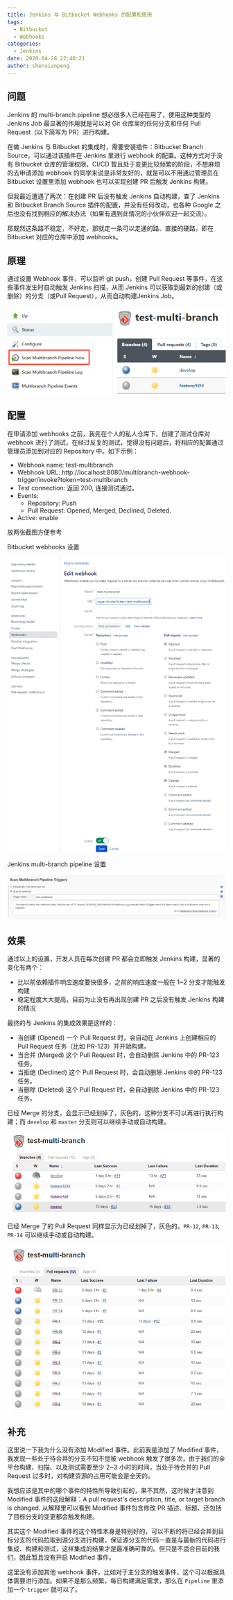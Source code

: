 ```yaml
---
title: Jenkins 与 Bitbucket Webhooks 的配置和使用
tags:
  - Bitbucket
  - Webhooks
categories:
  - Jenkins
date: 2020-04-28 22:40:21
author: shenxianpeng
---
```


## 问题

Jenkins 的 multi-branch pipeline 想必很多人已经在用了，使用这种类型的 Jenkins Job 最显著的作用就是可以对 Git 仓库里的任何分支和任何 Pull Request（以下简写为 PR）进行构建。

在做 Jenkins 与 Bitbucket 的集成时，需要安装插件：Bitbucket Branch Source，可以通过该插件在 Jenkins 里进行 webhook 的配置。这种方式对于没有 Bitbucket 仓库的管理权限，CI/CD 暂且处于变更比较频繁的阶段，不想麻烦的去申请添加 webhook 的同学来说是非常友好的，就是可以不用通过管理员在 Bitbucket 设置里添加 webhook 也可以实现创建 PR 后触发 Jenkins 构建。

但我最近遭遇了两次：在创建 PR 后没有触发 Jenkins 自动构建，查了 Jenkins 和 Bitbucket Branch Source 插件的配置，并没有任何改动，也各种 Google 之后也没有找到相应的解决办法（如果有遇到此情况的小伙伴欢迎一起交流）。

那既然这条路不稳定，不好走，那就走一条可以走通的路、直接的硬路，即在 Bitbucket 对应的仓库中添加 webhooks。

<!-- more -->

## 原理

通过设置 Webhook 事件，可以监听 git push，创建 Pull Request 等事件，在这些事件发生时自动触发 Jenkins 扫描，从而 Jenkins 可以获取到最新的创建（或删除）的分支（或Pull Request），从而自动构建Jenkins Job。

![扫描 Multibranch Pipeline](Bitbucket-webhooks-cn/scan-multibranch.png)

## 配置

在申请添加 webhooks 之前，我先在个人的私人仓库下，创建了测试仓库对 webhook 进行了测试，在经过反复的测试，觉得没有问题后，将相应的配置通过管理员添加到对应的 Repository 中。如下示例：

* Webhook name: test-multibranch
* Webhook URL: http://localhost:8080/multibranch-webhook-trigger/invoke?token=test-multibranch
* Test connection: 返回 200, 连接测试通过。
* Events:
  * Repository: Push
  * Pull Request: Opened, Merged, Declined, Deleted.
* Active: enable

放两张截图方便参考

Bitbucket webhooks 设置

![Bitbucket webhooks 设置](Bitbucket-webhooks-cn/webhook-setting.png)

Jenkins multi-branch pipeline 设置

![Jenkins multi-branch pipeline 设置](Bitbucket-webhooks-cn/jenkins-setting.png)

## 效果

通过以上的设置，开发人员在每次创建 PR 都会立即触发 Jenkins 构建，显著的变化有两个：

* 比以前依赖插件响应速度要快很多，之前的响应速度一般在 1~2 分支才能触发构建
* 稳定程度大大提高，目前为止没有再出现创建 PR 之后没有触发 Jenkins 构建的情况

最终的与 Jenkins 的集成效果是这样的：

* 当创建 (Opened) 一个 Pull Request 时，会自动在 Jenkins 上创建相应的 Pull Request 任务（比如 PR-123）并开始构建。
* 当合并 (Merged) 这个 Pull Request 时，会自动删除 Jenkins 中的 PR-123 任务。
* 当拒绝 (Declined) 这个 Pull Request 时，会自动删除 Jenkins 中的 PR-123 任务。
* 当删除 (Deleted) 这个 Pull Request 时，会自动删除 Jenkins 中的 PR-123 任务。

已经 Merge 的分支，会显示已经划掉了，灰色的，这种分支不可以再进行执行构建；而 `develop` 和 `master` 分支则可以继续手动或自动构建。

![Jenkins multi-branch pipeline 设置](Bitbucket-webhooks-cn/multi-branch.png)

已经 Merge 了的 Pull Request 同样显示为已经划掉了，灰色的。`PR-12`, `PR-13`, `PR-14` 可以继续手动或自动构建。

![Jenkins multi-branch pipeline 设置](Bitbucket-webhooks-cn/multi-pr.png)

## 补充

这里说一下我为什么没有添加 Modified 事件。此前我是添加了 Modified 事件，我发现一些处于待合并的分支不知不觉被 webhook 触发了很多次，由于我们的全平台构建、扫描、以及测试需要至少 2~3 小时的时间，当处于待合并的 Pull Request 过多时，对构建资源的占用可能会是全天的。

我想应该是其中的哪个事件的特性所导致引起的，果不其然，这时候才注意到 Modified 事件的这段解释：A pull request's description, title, or target branch is changed. 从解释里可以看到 Modified 事件包含修改 PR 描述、标题、还包括了目标分支的变更都会触发构建。

其实这个 Modified 事件的这个特性本身是特别好的，可以不断的将已经合并到目标分支的代码拉取到源分支进行构建，保证源分支的代码一直是与最新的代码进行集成、构建和测试，这样集成的结果才是最准确可靠的。但只是不适合目前的我们，因此暂且没有开启 Modified 事件。

这里没有添加其他 webhook 事件，比如对于主分支的触发事件，这个可以根据具体需要进行添加。如果不是那么频繁，每日构建满足需求，那么在 `Pipeline` 里添加一个 `trigger` 就可以了。
